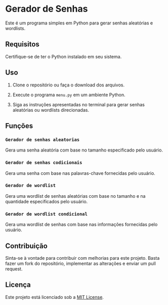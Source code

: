 # Gerador de Senhas

Este é um programa simples em Python para gerar senhas aleatórias e wordlists.

## Requisitos

Certifique-se de ter o Python instalado em seu sistema.

## Uso

1. Clone o repositório ou faça o download dos arquivos.

2. Execute o programa `menu.py` em um ambiente Python.

3. Siga as instruções apresentadas no terminal para gerar senhas aleatórias ou wordlists direcionadas.

## Funções

### `Gerador de senhas aleatorias`

Gera uma senha aleatória com base no tamanho especificado pelo usuário.

### `Gerador de senhas codicionais`

Gera uma senha com base nas palavras-chave fornecidas pelo usuário.

### `Gerador de wordlist`

Gera uma wordlist de senhas aleatórias com base no tamanho e na quantidade especificados pelo usuário.

### `Gerador de wordlist condicional`

Gera uma wordlist de senhas com base nas informações fornecidas pelo usuário.

## Contribuição

Sinta-se à vontade para contribuir com melhorias para este projeto. Basta fazer um fork do repositório, implementar as alterações e enviar um pull request.

## Licença

Este projeto está licenciado sob a [MIT License](LICENSE).
